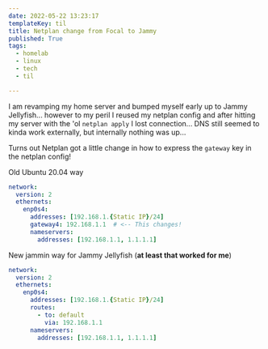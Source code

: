 ```yaml
---
date: 2022-05-22 13:23:17
templateKey: til
title: Netplan change from Focal to Jammy
published: True
tags:
  - homelab
  - linux
  - tech
  - til

---
```


I am revamping my home server and bumped myself early up to Jammy Jellyfish...
however to my peril I reused my netplan config and after hitting my server with
the 'ol `netplan apply` I lost connection...
DNS still seemed to kinda work externally, but internally nothing was up... 

Turns out Netplan got a little change in how to express the `gateway` key in the netplan config!

Old Ubuntu 20.04 way

```yaml
network:
  version: 2
  ethernets:
    enp0s4:
      addresses: [192.168.1.{Static IP}/24]
      gateway4: 192.168.1.1  # <-- This changes!
      nameservers:
        addresses: [192.168.1.1, 1.1.1.1]
```

New jammin way for Jammy Jellyfish (__at least that worked for me__)
```yaml
network:
  version: 2
  ethernets:
    enp0s4:
      addresses: [192.168.1.{Static IP}/24]
      routes:
        - to: default
          via: 192.168.1.1 
      nameservers:
        addresses: [192.168.1.1, 1.1.1.1]
```
